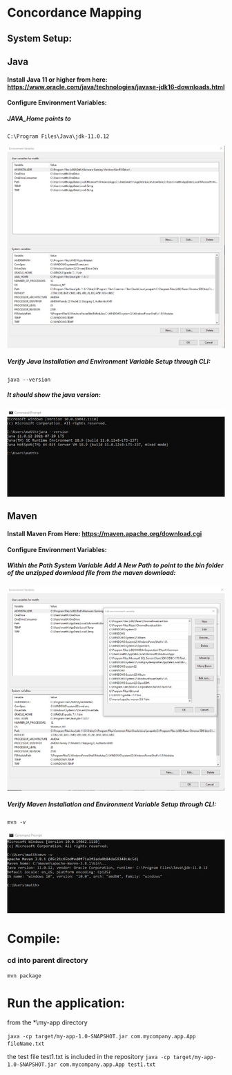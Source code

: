 # Concordance Mapping
## System Setup: 
## Java
#### Install Java 11 or higher from here: https://www.oracle.com/java/technologies/javase-jdk16-downloads.html
#### Configure Environment Variables: 
##### JAVA_Home points to 
`C:\Program Files\Java\jdk-11.0.12`

<img src = "./JAVA_HOME.jpeg"/>

##### Verify Java Installation and Environment Variable Setup through CLI:
`java --version`
##### It should show the java version: 
<img src = "./javaVersion.jpg" />

## Maven
#### Install Maven From Here: https://maven.apache.org/download.cgi
#### Configure Environment Variables: 
##### Within the Path System Variable Add A New Path to point to the bin folder of the unzipped download file from the maven download: 
<img src = "./mavenEnvVariable.jpg"/>

##### Verify Maven Installation and Environment Variable Setup through CLI:
`mvn -v`

<img src = "./mvnVerfification.jpg"/>

# Compile:
### cd into parent directory
`mvn package`

# Run the application:
from the *\my-app directory

`java -cp target/my-app-1.0-SNAPSHOT.jar com.mycompany.app.App fileName.txt`

the test file test1.txt is included in the repository 
`java -cp target/my-app-1.0-SNAPSHOT.jar com.mycompany.app.App test1.txt`


<object data = "/concordance%20.pdf" type ="application/pdf" width="100%">
</object>




